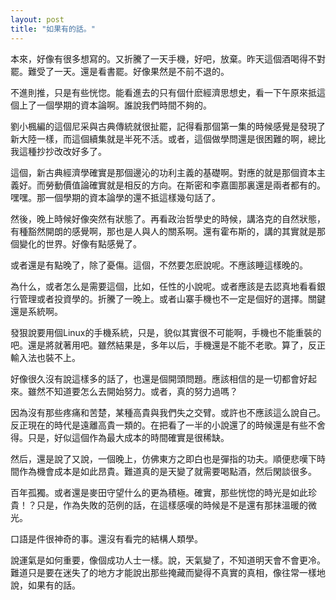 ```yaml
---
layout: post
title: "如果有的話。"
---
```


本來，好像有很多想寫的。又折騰了一天手機，好吧，放棄。昨天這個酒喝得不對罷。難受了一天。還是看書罷。好像果然是不前不退的。

不進則推，只是有些恍惚。能看進去的只有個什麽經濟思想史，看一下午原來抵這個上了一個學期的資本論啊。誰說我們時間不夠的。

劉小楓編的這個尼采與古典傳統就很扯罷，記得看那個第一集的時候感覺是發現了新大陸一樣，而這個續集就是半死不活。或者，這個做學問還是很困難的啊，總比我這種抄抄改改好多了。

這個，新古典經濟學確實是那個邊沁的功利主義的基礎啊。對應的就是那個資本主義好。而勞動價值論確實就是相反的方向。在斯密和李嘉圖那裏還是兩者都有的。嘿嘿。那一個學期的資本論學的還不抵這樣幾句話了。

然後，晚上時候好像突然有狀態了。再看政治哲學史的時候，講洛克的自然狀態，有種豁然開朗的感覺啊，那也是人與人的關系啊。還有霍布斯的，講的其實就是那個變化的世界。好像有點感覺了。

或者還是有點晚了，除了憂傷。這個，不然要怎麽說呢。不應該睡這樣晚的。

為什么，或者怎么是需要這個，比如，任性的小說呢。或者應該是去認真地看看銀行管理或者投資學的。折騰了一晚上。或者山寨手機也不一定是個好的選擇。關鍵還是系統啊。

發狠說要用個Linux的手機系統，只是，貌似其實很不可能啊，手機也不能重裝的吧。還是將就著用吧。雖然結果是，多年以后，手機還是不能不老歌。算了，反正輸入法也裝不上。

好像很久沒有說這樣多的話了，也還是個開頭問題。應該相信的是一切都會好起來。雖然不知道要怎么去開始努力。或者，真的努力過嗎？

因為沒有那些疼痛和苦楚，某種高貴與我們失之交臂。或許也不應該這么說自己。反正現在的時代是遠離高貴一類的。在把看了一半的小說還了的時候還是有些不舍得。只是，好似這個作為最大成本的時間確實是很稀缺。

然后，還是說了又說，一個晚上，仿佛東方之即白也是彈指的功夫。順便悲嘆下時間作為機會成本是如此昂貴。難道真的是天變了就需要喝點酒，然后閑談很多。

百年孤獨。或者還是麥田守望什么的更為積極。確實，那些恍惚的時光是如此珍貴！？只是，作為失敗的范例的話，在這樣感嘆的時候是不是還有那抹溫暖的微光。

口語是件很神奇的事。還沒有看完的結構人類學。

說運氣是如何重要，像個成功人士一樣。說，天氣變了，不知道明天會不會更冷。難道只是要在迷失了的地方才能說出那些掩藏而變得不真實的真相，像往常一樣地說，如果有的話。
